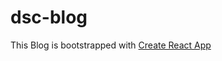# dsc-blog
This Blog is bootstrapped with [Create React App](https://reactjs.org/docs/create-a-new-react-app.html)
